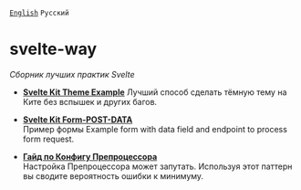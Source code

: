 [`English`](README.md) `Русский`
# svelte-way
*Сборник лучших практик Svelte*

- [**Svelte Kit Theme Example**](/recipes/dark-theme/README-RU.md)
Лучший способ сделать тёмную тему на Ките без вспышек и других багов.

- [**Svelte Kit Form-POST-DATA**](/recipes/form-post/README-RU.md)  
Пример формы Example form with data field and endpoint to process form request.

- [**Гайд по Конфигу Препроцессора**](/recipes/preprocess-config/README-RU.md)  
Настройка Препроцессора может запутать. Используя этот паттерн вы сводите вероятность ошибки к минимуму.


